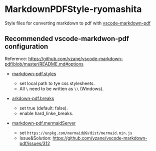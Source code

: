 # MarkdownPDFStyle-ryomashita

Style files for converting markdown to pdf with [vscode-markdown-pdf](https://github.com/yzane/vscode-markdown-pdf)

## Recommended vscode-markdwon-pdf configuration

Reference: https://github.com/yzane/vscode-markdown-pdf/blob/master/README.md#options

- [markdown-pdf.styles](https://github.com/yzane/vscode-markdown-pdf/blob/master/README.md#markdown-pdfstyles) 
  - set local path to tye css stylesheets.
  -  All `\` need to be written as `\\` (Windows).

- [arkdown-pdf.breaks](https://github.com/yzane/vscode-markdown-pdf/blob/master/README.ja.md#markdown-pdfbreaks)
  - set true (default: false).
  - enable hard_linke_breaks.

- [markdown-pdf.mermaidServer](https://github.com/yzane/vscode-markdown-pdf/blob/master/README.ja.md#markdown-pdfmermaidserver)
  - set `https://unpkg.com/mermaid@9/dist/mermaid.min.js`
  - Issue&Solution: https://github.com/yzane/vscode-markdown-pdf/issues/312